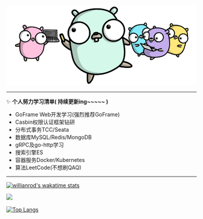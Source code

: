 
<div align=center><img src="https://github.com/OxCaffee/Go-Backend/blob/main/assets/go.png"/></div>

----------------

✨ **个人努力学习清单( 持续更新ing~~~~~ )**
* GoFrame Web开发学习(强烈推荐GoFrame)
* Casbin权限认证框架钻研
* 分布式事务TCC/Seata
* 数据库MySQL/Redis/MongoDB
* gRPC及go-http学习
* 搜索引擎ES
* 容器服务Docker/Kubernetes
* 算法LeetCode(不想刷QAQ)

---------------

[![willianrod's wakatime stats](https://github-readme-stats.vercel.app/api/wakatime?theme=github&username=OxCaffee)](https://github.com/anuraghazra/github-readme-stats)

<img src="https://github-readme-stats.vercel.app/api?username=OxCaffee&show_icons=true&theme=github&hide_title=false"/>

[![Top Langs](https://github-readme-stats.vercel.app/api/top-langs/?username=OxCaffee&theme=github&card_width=495)](https://github.com/anuraghazra/github-readme-stats)



